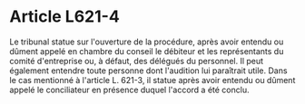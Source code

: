 # Article L621-4

Le tribunal statue sur l'ouverture de la procédure, après avoir entendu ou dûment appelé en chambre du conseil le débiteur et les représentants du comité d'entreprise ou, à défaut, des délégués du personnel.   Il peut également entendre toute personne dont l'audition lui paraîtrait utile.   Dans le cas mentionné à l'article L. 621-3, il statue après avoir entendu ou dûment appelé le conciliateur en présence duquel l'accord a été conclu.